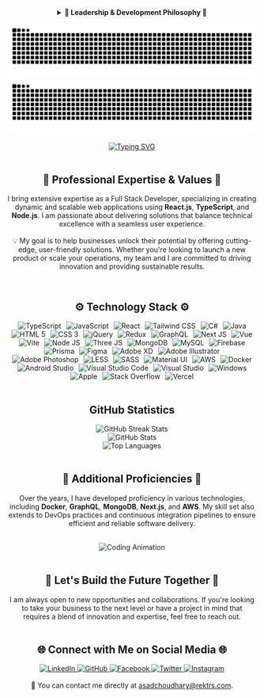 <div align="center">
  <!-- Leadership & Development Philosophy Section -->
  <details>
    <summary><b>💼 Leadership & Development Philosophy 💼</b></summary>
    <p>
      🚀 As the <b>Founder & CEO of Rektrs Private Limited</b>, I lead with a strong vision to innovate, creating cutting-edge solutions in the tech industry. My philosophy is rooted in delivering exceptional digital experiences using modern technologies such as <b>React.js</b>, <b>TypeScript</b>, <b>Node.js</b>, and <b>TailwindCSS</b>.
      <br><br>
      🌟 By combining technical expertise with a business-first mindset, I ensure that every project we undertake drives sustainable growth and meets client expectations. At Rektrs, we focus on building scalable, intuitive web and mobile applications that transform ideas into reality.
      <br><br>
      🔑 I foster a culture of continuous learning and collaboration within my team, empowering us to stay at the forefront of innovation. With a relentless commitment to excellence, I strive to deliver solutions that meet the highest standards of quality and client satisfaction.
    </p>
  </details>

<div align="center">
  
![github contribution grid snake animation](https://raw.githubusercontent.com/shahradelahi/shahradelahi/output/github-contribution-grid-snake-dark.svg#gh-dark-mode-only)
![github contribution grid snake animation](https://raw.githubusercontent.com/shahradelahi/shahradelahi/output/github-contribution-grid-snake.svg#gh-light-mode-only)
  
</div>

  <!-- Professional Statement with Typing Animation -->
  <div align="center">
    <a href="https://git.io/typing-svg">
      <img src="https://readme-typing-svg.demolab.com?font=Noto+Sans&size=33&pause=100&color=DC0663&background=17000000&center=true&vCenter=true&width=770&height=60&lines=Founder+and+CEO+of+Rektrs+Private+Limited;Leading+with+Innovation+and+Technical+Excellence;Delivering+Cutting-Edge+Web+and+Mobile+Solutions." alt="Typing SVG">
    </a>
  </div>

  <br>

  <!-- Professional Expertise & Values Section -->
  <h2>🚀 Professional Expertise & Values 🚀</h2>
  <p>
    I bring extensive expertise as a Full Stack Developer, specializing in creating dynamic and scalable web applications using <b>React.js</b>, <b>TypeScript</b>, and <b>Node.js</b>. I am passionate about delivering solutions that balance technical excellence with a seamless user experience.
    <br><br>
    💡 My goal is to help businesses unlock their potential by offering cutting-edge, user-friendly solutions. Whether you're looking to launch a new product or scale your operations, my team and I are committed to driving innovation and providing sustainable results.
  </p>

  <br>

  <!-- Technology Stack Section with Hover Effect -->
  <h2>⚙️ Technology Stack ⚙️</h2>
  <div align="center">
     <img src="https://skillicons.dev/icons?i=ts" hspace="3" title="TypeScript"/> 
  <img src="https://skillicons.dev/icons?i=js" hspace="3" title="JavaScript"/> 
  <img src="https://skillicons.dev/icons?i=react" hspace="3" title="React"/>
  <img src="https://skillicons.dev/icons?i=tailwind" hspace="3" title="Tailwind CSS"/> 
  <img src="https://skillicons.dev/icons?i=cs" hspace="3" title="C#"/> 
  <img src="https://skillicons.dev/icons?i=java" hspace="3" title="Java"/> 
  <img src="https://skillicons.dev/icons?i=html" hspace="3" title="HTML 5"/> 
  <img src="https://skillicons.dev/icons?i=css" hspace="3" title="CSS 3"/>
  <img src="https://skillicons.dev/icons?i=jquery" hspace="3" title="jQuery"/> 
  <img src="https://skillicons.dev/icons?i=redux" hspace="3" title="Redux"/> 
  <img src="https://skillicons.dev/icons?i=graphql" hspace="3" title="GraphQL"/>
  <img src="https://skillicons.dev/icons?i=nextjs" hspace="3" title="Next JS"/> 
  <img src="https://skillicons.dev/icons?i=vue" hspace="3" title="Vue"/> 
  <img src="https://skillicons.dev/icons?i=vite" hspace="3" title="Vite"/> 
  <img src="https://skillicons.dev/icons?i=nodejs" hspace="3" title="Node JS"/> 
  <img src="https://skillicons.dev/icons?i=threejs" hspace="3" title="Three JS"/>
  <img src="https://skillicons.dev/icons?i=mongodb" hspace="3" title="MongoDB"/> 
  <img src="https://skillicons.dev/icons?i=mysql" hspace="3" title="MySQL"/> 
  <img src="https://skillicons.dev/icons?i=firebase" hspace="3" title="Firebase"/> 
  <img src="https://skillicons.dev/icons?i=prisma" hspace="3" title="Prisma"/>
  <img src="https://skillicons.dev/icons?i=figma" hspace="3" title="Figma"/> 
  <img src="https://skillicons.dev/icons?i=xd" hspace="3" title="Adobe XD"/> 
  <img src="https://skillicons.dev/icons?i=ai" hspace="3" title="Adobe Illustrator"/> 
  <img src="https://skillicons.dev/icons?i=ps" hspace="3" title="Adobe Photoshop"/> 
  <img src="https://skillicons.dev/icons?i=less" hspace="3" title="LESS"/> 
  <img src="https://skillicons.dev/icons?i=sass" hspace="3" title="SASS"/> 
  <img src="https://skillicons.dev/icons?i=materialui" hspace="3" title="Material UI"/> 
  <img src="https://skillicons.dev/icons?i=aws" hspace="3" title="AWS"/> 
  <img src="https://skillicons.dev/icons?i=docker" hspace="3" title="Docker"/> 
  <img src="https://skillicons.dev/icons?i=androidstudio" hspace="3" title="Android Studio"/>
  <img src="https://skillicons.dev/icons?i=vscode" hspace="3" title="Visual Studio Code"/>
  <img src="https://skillicons.dev/icons?i=visualstudio" hspace="3" title="Visual Studio"/> 
  <img src="https://skillicons.dev/icons?i=windows" hspace="3" title="Windows"/>
  <img src="https://skillicons.dev/icons?i=apple" hspace="3" title="Apple"/>
  <img src="https://skillicons.dev/icons?i=stackoverflow" hspace="3" title="Stack Overflow"/> 
  <img src="https://skillicons.dev/icons?i=vercel" hspace="3" title="Vercel"/>
</div>

<br>

<h2 align="center">GitHub Statistics</h2>
<div align="center">
  <img src="https://github-readme-streak-stats.herokuapp.com?user=asadchoudharry&theme=transparent" alt="GitHub Streak Stats">
  <br>
  <img src="https://github-readme-stats.vercel.app/api?username=asadchoudharry&count_private=true&show_icons=true&theme=tokyonight" alt="GitHub Stats">
  <br>
  <img src="https://github-readme-stats.vercel.app/api/top-langs/?username=asadchoudharry&langs_count=10&layout=compact&theme=tokyonight" alt="Top Languages">
</div>

  <br>

  <!-- Additional Technologies -->
  <h2>🔧 Additional Proficiencies 🔧</h2>
  <p>
    Over the years, I have developed proficiency in various technologies, including <b>Docker</b>, <b>GraphQL</b>, <b>MongoDB</b>, <b>Next.js</b>, and <b>AWS</b>. My skill set also extends to DevOps practices and continuous integration pipelines to ensure efficient and reliable software delivery.
  </p>

  <br>

  <!-- Coding Animation Section -->
  <div align="center">
    <img src="https://media.giphy.com/media/xT9IgzoKnwFNmISR8I/giphy.gif" alt="Coding Animation" width="300">
  </div>

  <br>

  <!-- Closing Statement with CTA -->
  <h2>🚀 Let's Build the Future Together 🚀</h2>
  <p>
    I am always open to new opportunities and collaborations. If you're looking to take your business to the next level or have a project in mind that requires a blend of innovation and expertise, feel free to reach out.
    <br><br>
<!-- Social Media Section with Icons and Hover Effect -->
<h2>🌐 Connect with Me on Social Media 🌐</h2>
<div class="social-media-container">
  <a href="https://www.linkedin.com/in/asad-choudhary" target="_blank" class="social-icon">
    <img src="https://skillicons.dev/icons?i=linkedin" alt="LinkedIn" title="LinkedIn">
  </a>
  <a href="https://github.com/asadchoudharry" target="_blank" class="social-icon">
    <img src="https://skillicons.dev/icons?i=github" alt="GitHub" title="GitHub">
  </a>
  <a href="https://www.facebook.com/asadchoudharry" target="_blank" class="social-icon">
    <img src="https://skillicons.dev/icons?i=facebook" alt="Facebook" title="Facebook">
  </a>
  <a href="https://twitter.com/asadchoudharry" target="_blank" class="social-icon">
    <img src="https://skillicons.dev/icons?i=twitter" alt="Twitter" title="Twitter">
  </a>
  <a href="https://www.instagram.com/asadchoudharry" target="_blank" class="social-icon">
    <img src="https://skillicons.dev/icons?i=instagram" alt="Instagram" title="Instagram">
  </a>
</div>
  <br>
    📧 You can contact me directly at <a href="mailto:asadchoudhary@rektrs.com">asadchoudhary@rektrs.com</a>.
  </p>
</div>
